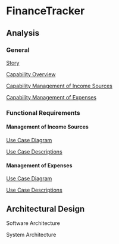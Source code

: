 # FinanceTracker

## Analysis

### General

[Story](./pages/story.md)

[Capability Overview](./pages/capabilities.md)

[Capability Management of Income Sources](./pages/capability_management_of_income_sources.md)

[Capability Management of Expenses](./pages/capability_management_of_expenses.md)

### Functional Requirements

#### Management of Income Sources

[Use Case Diagram](./pages/use_case_diagram_management_of_income_sources.md)

[Use Case Descriptions](./pages/use_case_descriptions_management_of_income_sources.md)

#### Management of Expenses

[Use Case Diagram](./pages/use_case_diagram_management_of_expenses.md)

[Use Case Descriptions](./pages/use_case_descriptions_management_of_expenses.md)

## Architectural Design

Software Architecture

System Architecture

